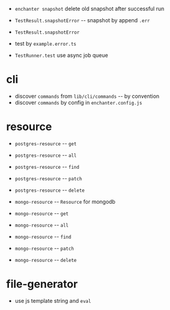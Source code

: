 - `enchanter snapshot` delete old snapshot after successful run

- `TestResult.snapshotError` -- snapshot by append `.err`

- `TestResult.snapshotError`

- test by `example.error.ts`

- `TestRunner.test` use async job queue

# cli

- discover `commands` from `lib/cli/commands` -- by convention
- discover `commands` by config in `enchanter.config.js`

# resource

- `postgres-resource` -- `get`
- `postgres-resource` -- `all`
- `postgres-resource` -- `find`
- `postgres-resource` -- `patch`
- `postgres-resource` -- `delete`

- `mongo-resource` -- `Resource` for mongodb

- `mongo-resource` -- `get`
- `mongo-resource` -- `all`
- `mongo-resource` -- `find`
- `mongo-resource` -- `patch`
- `mongo-resource` -- `delete`

# file-generator

- use js template string and `eval`
